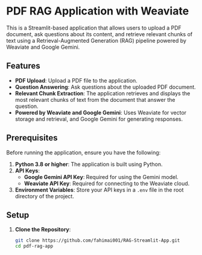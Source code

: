 # PDF RAG Application with Weaviate

This is a Streamlit-based application that allows users to upload a PDF document, ask questions about its content, and retrieve relevant chunks of text using a Retrieval-Augmented Generation (RAG) pipeline powered by Weaviate and Google Gemini.

## Features

- **PDF Upload**: Upload a PDF file to the application.
- **Question Answering**: Ask questions about the uploaded PDF document.
- **Relevant Chunk Extraction**: The application retrieves and displays the most relevant chunks of text from the document that answer the question.
- **Powered by Weaviate and Google Gemini**: Uses Weaviate for vector storage and retrieval, and Google Gemini for generating responses.

## Prerequisites

Before running the application, ensure you have the following:

1. **Python 3.8 or higher**: The application is built using Python.
2. **API Keys**:
   - **Google Gemini API Key**: Required for using the Gemini model.
   - **Weaviate API Key**: Required for connecting to the Weaviate cloud.
3. **Environment Variables**: Store your API keys in a `.env` file in the root directory of the project.

## Setup

1. **Clone the Repository**:
   ```bash
   git clone https://github.com/fahimai001/RAG-Streamlit-App.git
   cd pdf-rag-app